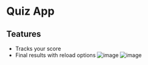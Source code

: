 # Quiz App
## Teatures
- Tracks your score
- Final results with reload options
![image](https://github.com/user-attachments/assets/5d78b2b6-1cd0-4dcc-83cc-3db77206787f)
![image](https://github.com/user-attachments/assets/a1749baa-335e-4227-b974-80b52d923e0f)
